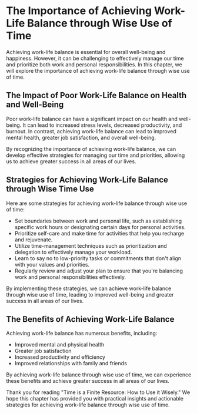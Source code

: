 # The Importance of Achieving Work-Life Balance through Wise Use of Time

Achieving work-life balance is essential for overall well-being and happiness. However, it can be challenging to effectively manage our time and prioritize both work and personal responsibilities. In this chapter, we will explore the importance of achieving work-life balance through wise use of time.

The Impact of Poor Work-Life Balance on Health and Well-Being
-------------------------------------------------------------

Poor work-life balance can have a significant impact on our health and well-being. It can lead to increased stress levels, decreased productivity, and burnout. In contrast, achieving work-life balance can lead to improved mental health, greater job satisfaction, and overall well-being.

By recognizing the importance of achieving work-life balance, we can develop effective strategies for managing our time and priorities, allowing us to achieve greater success in all areas of our lives.

Strategies for Achieving Work-Life Balance through Wise Time Use
----------------------------------------------------------------

Here are some strategies for achieving work-life balance through wise use of time:

* Set boundaries between work and personal life, such as establishing specific work hours or designating certain days for personal activities.
* Prioritize self-care and make time for activities that help you recharge and rejuvenate.
* Utilize time-management techniques such as prioritization and delegation to effectively manage your workload.
* Learn to say no to low-priority tasks or commitments that don't align with your values and priorities.
* Regularly review and adjust your plan to ensure that you're balancing work and personal responsibilities effectively.

By implementing these strategies, we can achieve work-life balance through wise use of time, leading to improved well-being and greater success in all areas of our lives.

The Benefits of Achieving Work-Life Balance
-------------------------------------------

Achieving work-life balance has numerous benefits, including:

* Improved mental and physical health
* Greater job satisfaction
* Increased productivity and efficiency
* Improved relationships with family and friends

By achieving work-life balance through wise use of time, we can experience these benefits and achieve greater success in all areas of our lives.

Thank you for reading "Time is a Finite Resource: How to Use it Wisely." We hope this chapter has provided you with practical insights and actionable strategies for achieving work-life balance through wise use of time.
